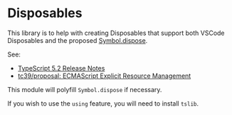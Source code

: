 # Disposables

This library is to help with creating Disposables that support both VSCode Disposables and the proposed [Symbol.dispose](https://github.com/tc39/proposal-explicit-resource-management).

See:

-   [TypeScript 5.2 Release Notes](https://devblogs.microsoft.com/typescript/announcing-typescript-5-2/#using-declarations-and-explicit-resource-management)
-   [tc39/proposal: ECMAScript Explicit Resource Management](https://github.com/tc39/proposal-explicit-resource-management)

This module will polyfill `Symbol.dispose` if necessary.

If you wish to use the `using` feature, you will need to install `tslib`.
